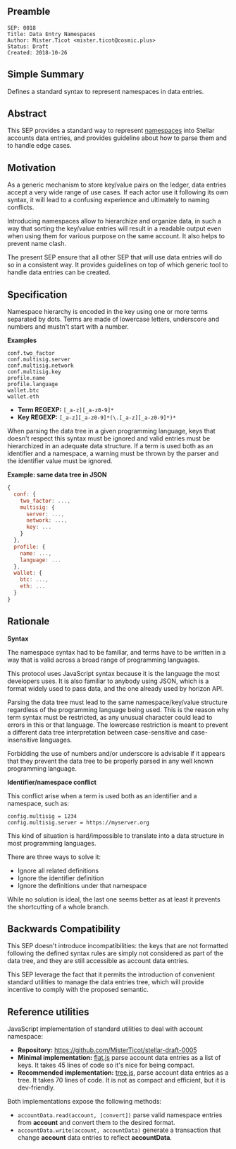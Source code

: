 ## Preamble

```
SEP: 0018
Title: Data Entry Namespaces
Author: Mister.Ticot <mister.ticot@cosmic.plus>
Status: Draft
Created: 2018-10-26
```

## Simple Summary

Defines a standard syntax to represent namespaces in data entries.

## Abstract

This SEP provides a standard way to represent
[namespaces](https://en.wikipedia.org/wiki/Namespace) into Stellar accounts
data entries, and provides guideline about how to parse them and to handle
edge cases.

## Motivation

As a generic mechanism to store key/value pairs on the ledger, data entries
accept a very wide range of use cases. If each actor use it following its own
syntax, it will lead to a confusing experience and ultimately to naming
conflicts.

Introducing namespaces allow to hierarchize and organize data, in such a way
that sorting the key/value entries will result in a readable output even when
using them for various purpose on the same account. It also helps to prevent
name clash.

The present SEP ensure that all other SEP that will use data entries will do
so in a consistent way. It provides guidelines on top of which generic tool to
handle data entries can be created.

## Specification

Namespace hierarchy is encoded in the key using one or more terms separated by
dots. Terms are made of lowercase letters, underscore and numbers and mustn't
start with a number.

**Examples**

```
conf.two_factor
conf.multisig.server
conf.multisig.network
conf.multisig.key
profile.name
profile.language
wallet.btc
wallet.eth
```

* **Term REGEXP:** `[_a-z][_a-z0-9]*`
* **Key REGEXP:** `[_a-z][_a-z0-9]*(\.[_a-z][_a-z0-9]*)*`

When parsing the data tree in a given programming language, keys that doesn't
respect this syntax must be ignored and valid entries must be hierarchized in
an adequate data structure. If a term is used both as an identifier and a
namespace, a warning must be thrown by the parser and the identifier value
must be ignored.


**Example: same data tree in JSON**

```js
{
  conf: {
    two_factor: ...,
    multisig: {
      server: ...,
      network: ...,
      key: ...
    }
  },
  profile: {
    name: ...,
    language: ...
  },
  wallet: {
    btc: ...,
    eth: ...
  }
}
```


## Rationale

**Syntax**

The namespace syntax had to be familiar, and terms have to be written in a way
that is valid across a broad range of programming languages.

This protocol uses JavaScript syntax because it is the language the most
developers uses. It is also familiar to anybody using JSON, which is a format
widely used to pass data, and the one already used by horizon API.

Parsing the data tree must lead to the same namespace/key/value structure
regardless of the programming language being used. This is the reason why term
syntax must be restricted, as any unusual character could lead to errors in
this or that language. The lowercase restriction is meant to prevent a
different data tree interpretation between case-sensitive and case-insensitive
languages.

Forbidding the use of numbers and/or underscore is advisable if it appears
that they prevent the data tree to be properly parsed in any well known
programming language.

**Identifier/namespace conflict**

This conflict arise when a term is used both as an identifier and a namespace,
such as:

```
config.multisig = 1234
config.multisig.server = https://myserver.org
```

This kind of situation is hard/impossible to translate into a data structure
in most programming languages.

There are three ways to solve it:

* Ignore all related definitions
* Ignore the identifier definition
* Ignore the definitions under that namespace

While no solution is ideal, the last one seems better as at least it prevents
the shortcutting of a whole branch.

## Backwards Compatibility

This SEP doesn't introduce incompatibilities: the keys that are not formatted
following the defined syntax rules are simply not considered as part of the
data tree, and they are still accessible as account data entries.

This SEP leverage the fact that it permits the introduction of convenient
standard utilities to manage the data entries tree, which will provide
incentive to comply with the proposed semantic.

## Reference utilities

JavaScript implementation of standard utilities to deal with account
namespace:

* **Repository:** https://github.com/MisterTicot/stellar-draft-0005
* **Minimal implementation:**
  [flat.js](https://github.com/MisterTicot/stellar-draft-0005/blob/master/flat.js)
  parse account data entries as a list of keys. It takes 45 lines of code so
  it's nice for being compact.
* **Recommended implementation:**
  [tree.js](https://github.com/MisterTicot/stellar-draft-0005/blob/master/tree.js),
  parse account data entries as a tree. It takes 70 lines of code. It is not
  as compact and efficient, but it is dev-friendly.

Both implementations expose the following methods:

* `accountData.read(account, [convert])` parse valid namespace entries from
  **account** and convert them to the desired format.
* `accountData.write(account, accountData)` generate a transaction that change
  **account** data entries to reflect **accountData**.
